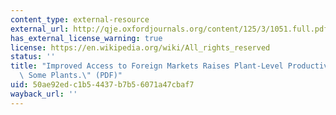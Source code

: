 ```yaml
---
content_type: external-resource
external_url: http://qje.oxfordjournals.org/content/125/3/1051.full.pdf
has_external_license_warning: true
license: https://en.wikipedia.org/wiki/All_rights_reserved
status: ''
title: "Improved Access to Foreign Markets Raises Plant-Level Productivity\u2026For\
  \ Some Plants.\" (PDF)"
uid: 50ae92ed-c1b5-4437-b7b5-6071a47cbaf7
wayback_url: ''
---
```

